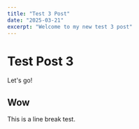 ```yaml
---
title: "Test 3 Post"
date: "2025-03-21"
excerpt: "Welcome to my new test 3 post"
---
```


# Test Post 3

Let's go!

## Wow

This is a line break test.